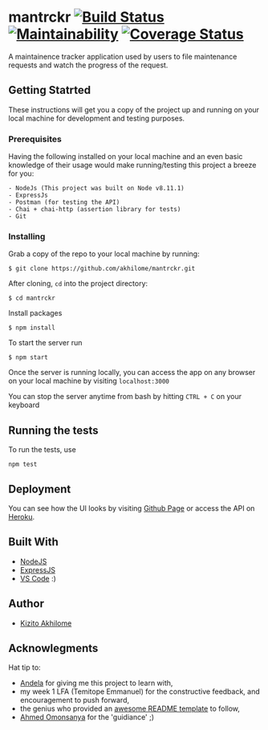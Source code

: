 # mantrckr [![Build Status](https://travis-ci.org/akhilome/mantrckr.svg?branch=develop)](https://travis-ci.org/akhilome/mantrckr) [![Maintainability](https://api.codeclimate.com/v1/badges/464d5eee6672882cc861/maintainability)](https://codeclimate.com/github/akhilome/mantrckr/maintainability) [![Coverage Status](https://coveralls.io/repos/github/akhilome/mantrckr/badge.svg?branch=develop)](https://coveralls.io/github/akhilome/mantrckr?branch=develop)

A maintainence tracker application used by users to file maintenance requests and watch the progress of the request.

## Getting Statrted

These instructions will get you a copy of the project up and running on your local machine for development and testing purposes. 

### Prerequisites

Having the following installed on your local machine and an even basic knowledge of their usage would make running/testing this project a breeze for you:

```
- NodeJs (This project was built on Node v8.11.1)
- ExpressJs
- Postman (for testing the API)
- Chai + chai-http (assertion library for tests)
- Git
```

### Installing

Grab a copy of the repo to your local machine by running:

```
$ git clone https://github.com/akhilome/mantrckr.git
```

After cloning, `cd` into the project directory:

```
$ cd mantrckr
```

Install packages

```
$ npm install
```

To start the server run

```
$ npm start
```

Once the server is running locally, you can access the app on any browser on your local machine by visiting `localhost:3000`

You can stop the server anytime from bash by hitting `CTRL + C` on your keyboard

## Running the tests

To run the tests, use

```
npm test
```

## Deployment

You can see how the UI looks by visiting [Github Page](https://akhilome.github.io/mantrckr) or access the API on [Heroku](mantrck.herokuapp.com).

## Built With

* [NodeJS](https://nodejs.org)
* [ExpressJS](https://expressjs.com/)
* [VS Code](https://code.visualstudio.com/) :)

## Author

* [Kizito Akhilome](https://akhilo.me/)

## Acknowlegments

Hat tip to:

* [Andela](https://andela.com/) for giving me this project to learn with,
* my week 1 LFA (Temitope Emmanuel) for the constructive feedback, and encouragement to push forward,
* the genius who provided an [awesome README template](https://gist.github.com/PurpleBooth/109311bb0361f32d87a2) to follow,
* [Ahmed Omonsanya](http://github.com/ah-med/) for the 'guidiance' ;)